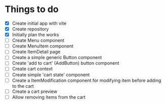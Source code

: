 # Things to do
- [x] Create initial app with vite
- [x] Create repository
- [x] Initially plan the works
- [ ] Create Menu component
- [ ] Create MenuItem component
- [ ] Create ItemDetail page
- [ ] Create a simple generic Button component
- [ ] Create 'add to cart' (AddButton) button component
- [ ] Create cart context
- [ ] Create simple 'cart state' component
- [ ] Create a ItemModification component for modifying item before
      adding to the cart
- [ ] Create a cart preview
- [ ] Allow removing items from the cart

